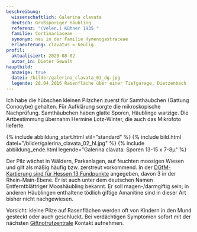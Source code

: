 ```yaml
---
beschreibung:
  wissenschaftlich: Galerina clavata
  deutsch: Großsporiger Häubling
  referenz: "(Velen.) Kühner 1935 "
  familie: Cortinariaceae
  synonym: neu in der Familie Hymenogastraceae
  erlaeuterung: clavatus = keulig
profil:
  aktualisiert: 2020-08-02
  autor_in: Dieter Gewalt
hauptbild:
  anzeige: true
  datei: /bilder/galerina_clavata_01_dg.jpg
  legende: 28.04.2016 Rasenfläche über einer Tiefgarage, Dietzenbach
---
```

Ich habe die hübschen kleinen Pilzchen zuerst für Samthäubchen (Gattung Conocybe) gehalten. Für Aufklärung sorgte die mikroskopische Nachprüfung. Samthäubchen haben glatte Sporen, Häublinge warzige. Die Artbestimmung übernahm Hermine Lotz-Winter, die auch das Mikrofoto lieferte.

{% include abbildung_start.html stil="standard" %}
{% include bild.html datei="/bilder/galerina_clavata_02_hl.jpg" %}
{% include abbildung_ende.html legende="Galerina clavata: Sporen 13-15 x 7-8µ" %}

Der Pilz wächst in Wäldern, Parkanlagen, auf feuchten moosigen Wiesen und gilt als mäßig häufig bzw. zerstreut vorkommend. In der [DGfM-Kartierung sind für Hessen 13 Fundpunkte](http://hessen.pilze-deutschland.de/organismen/galerina-clavata-velen-k%C3%BChner-1935) angegeben, davon 3 in der Rhein-Main-Ebene. Er ist auch unter dem deutschen Namen Entferntblättriger Mooshäubling bekannt. Er soll magen-/darmgiftig sein; in anderen Häublingen enthaltene tödlich giftige Amanitine sind in dieser Art bisher nicht nachgewiesen.

Vorsicht: kleine Pilze auf Rasenflächen werden oft von Kindern in den Mund gesteckt oder auch geschluckt. Bei verdächtigen Symptomen sofort mit der nächsten [Giftnotrufzentrale](https://www.bvl.bund.de/DE/Arbeitsbereiche/01_Lebensmittel/03_Verbraucher/09_InfektionenIntoxikationen/02_Giftnotrufzentralen/lm_LMVergiftung_giftnotrufzentralen_node.html) Kontakt aufnehmen.
